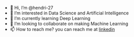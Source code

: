 - 👋 Hi, I’m @hendri-27
- 👀 I’m interested in Data Science and Artificial Intelligence
- 🌱 I’m currently learning Deep Learning
- 💞️ I’m looking to collaborate on making Machine Learning
- 📫 How to reach me? you can reach me at <a href='https://www.linkedin.com/in/hendri-100'>linkedin </a>

<!---
hendri-27/hendri-27 is a ✨ special ✨ repository because its `README.md` (this file) appears on your GitHub profile.
You can click the Preview link to take a look at your changes.
--->
